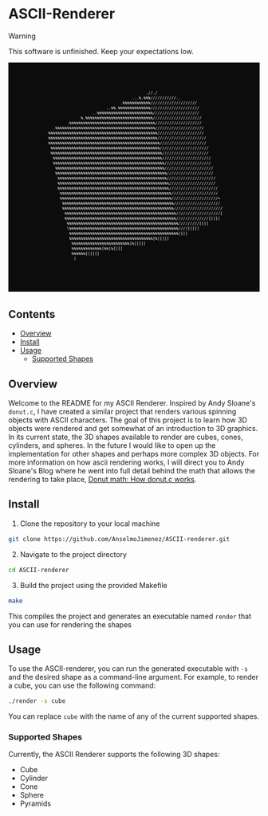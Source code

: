 # ASCII-Renderer

> [!WARNING]
> This software is unfinished. Keep your expectations low.

[![Spinning Cube](spinning-cube.png)](https://github.com/AnselmoJimenez/ASCII-renderer/blob/main/Spinning%20Cube.mp4)

## Contents
- [Overview](#Overview)
- [Install](#Install)
- [Usage](#Usage)
    - [Supported Shapes](#Supported-Shapes)

## Overview
Welcome to the README for my ASCII Renderer. Inspired by Andy Sloane's `donut.c`, I have created a similar project that renders various spinning objects with ASCII characters. The goal of this project is to learn how 3D objects were rendered and get somewhat of an introduction to 3D graphics. In its current state, the 3D shapes available to render are cubes, cones, cylinders, and spheres. In the future I would like to open up the implementation for other shapes and perhaps more complex 3D objects. For more information on how ascii rendering works, I will direct you to Andy Sloane's Blog where he went into full detail behind the math that allows the rendering to take place, [Donut math: How donut.c works](https://www.a1k0n.net/2011/07/20/donut-math.html).

## Install
1. Clone the repository to your local machine
```bash
git clone https://github.com/AnselmoJimenez/ASCII-renderer.git
```
2. Navigate to the project directory
```bash
cd ASCII-renderer
```
3. Build the project using the provided Makefile
```bash
make
```
This compiles the project and generates an executable named `render` that you can use for rendering the shapes

## Usage
To use the ASCII-renderer, you can run the generated executable with `-s` and the desired shape as a command-line argument. For example, to render a cube, you can use the following command:
```bash
./render -s cube
```
You can replace `cube` with the name of any of the current supported shapes.

### Supported Shapes
Currently, the ASCII Renderer supports the following 3D shapes:
* Cube
* Cylinder
* Cone
* Sphere
* Pyramids